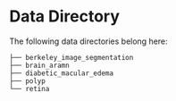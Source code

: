 # Data Directory

The following data directories belong here:
```
├── berkeley_image_segmentation
├── brain_aramn
├── diabetic_macular_edema
├── polyp
└── retina
```